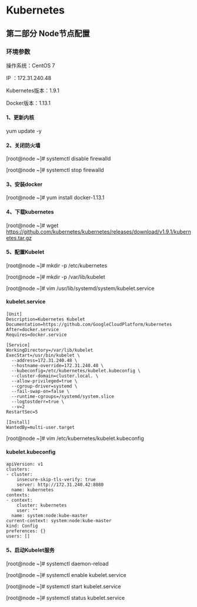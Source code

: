 # Kubernetes

## 第二部分 Node节点配置

### 环境参数

操作系统：CentOS 7

IP ：172.31.240.48

Kubernetes版本：1.9.1

Docker版本：1.13.1 

#### 1、更新内核
yum update -y

#### 2、关闭防火墙

[root@node ~]# systemctl disable firewalld

[root@node ~]# systemctl stop firewalld

#### 3、安装docker

[root@node ~]# yum install docker-1.13.1  

#### 4、下载kubernetes

[root@node ~]# wget https://github.com/kubernetes/kubernetes/releases/download/v1.9.1/kubernetes.tar.gz

#### 5、配置Kubelet

[root@node ~]# mkdir -p /etc/kubernetes  

[root@node ~]# mkdir -p /var/lib/kubelet

[root@node ~]# vim /usr/lib/systemd/system/kubelet.service


#### kubelet.service
```
[Unit]
Description=Kubernetes Kubelet
Documentation=https://github.com/GoogleCloudPlatform/kubernetes
After=docker.service
Requires=docker.service

[Service]
WorkingDirectory=/var/lib/kubelet
ExecStart=/usr/bin/kubelet \
  --address=172.31.240.48 \
  --hostname-override=172.31.240.48 \
  --kubeconfig=/etc/kubernetes/kubelet.kubeconfig \
  --cluster-domain=cluster.local. \
  --allow-privileged=true \
  --cgroup-driver=systemd \
  --fail-swap-on=false \
  --runtime-cgroups=/systemd/system.slice 
  --logtostderr=true \
  --v=2
RestartSec=5

[Install]
WantedBy=multi-user.target

```

[root@node ~]# vim /etc/kubernetes/kubelet.kubeconfig

#### kubelet.kubeconfig

```
apiVersion: v1
clusters:
- cluster:
    insecure-skip-tls-verify: true
    server: http://172.31.240.42:8080
  name: kubernetes
contexts:
- context:
    cluster: kubernetes
    user: ""
  name: system:node:kube-master
current-context: system:node:kube-master
kind: Config
preferences: {}
users: []

```

#### 5、启动Kubelet服务

[root@node ~]# systemctl daemon-reload 

[root@node ~]# systemctl enable kubelet.service

[root@node ~]# systemctl start kubelet.service

[root@node ~]# systemctl status kubelet.service

